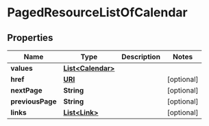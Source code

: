 

# PagedResourceListOfCalendar

## Properties

Name | Type | Description | Notes
------------ | ------------- | ------------- | -------------
**values** | [**List&lt;Calendar&gt;**](Calendar.md) |  | 
**href** | [**URI**](URI.md) |  |  [optional]
**nextPage** | **String** |  |  [optional]
**previousPage** | **String** |  |  [optional]
**links** | [**List&lt;Link&gt;**](Link.md) |  |  [optional]



